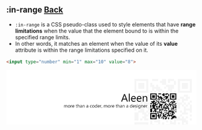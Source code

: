 ## :in-range [**Back**](./../pseudoClass.md)

- `:in-range` is a CSS pseudo-class used to style elements that have **range limitations** when the value that the element bound to is within the specified range limits.
- In other words, it matches an element when the value of its **value** attribute is within the range limitations specified on it.

```html
<input type="number" min="1" max="10" value="8">
```

<a href="http://aleen42.github.io/" target="_blank" ><img src="./../../../pic/tail.gif"></a>